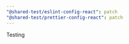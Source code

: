 ```yaml
---
"@shared-test/eslint-config-react": patch
"@shared-test/prettier-config-react": patch
---
```


Testing
